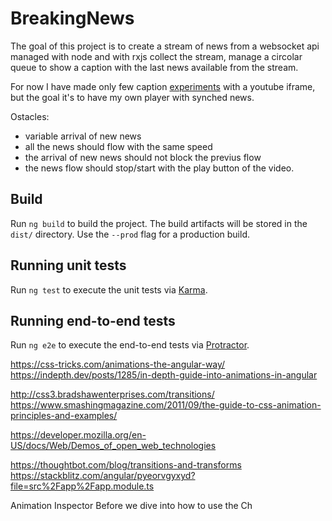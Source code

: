 # BreakingNews

The goal of this project is to create a stream of news from a websocket api managed with node and with rxjs collect the stream, manage a circolar queue to show a caption with the last news available from the stream.

For now I have made only few caption [experiments](https://lichfolky.github.io/node/rxjs/videos/2021/02/20/breaking-news.html
) with a youtube iframe,
but the goal it's to have my own player with synched news.

Ostacles: 
+ variable arrival of new news
+ all the news should flow with the same speed
+ the arrival of new news should not block the previus flow
+ the news flow should stop/start with the play button of the video.

## Build

Run `ng build` to build the project. The build artifacts will be stored in the `dist/` directory. Use the `--prod` flag for a production build.

## Running unit tests

Run `ng test` to execute the unit tests via [Karma](https://karma-runner.github.io).

## Running end-to-end tests

Run `ng e2e` to execute the end-to-end tests via [Protractor](http://www.protractortest.org/).

https://css-tricks.com/animations-the-angular-way/
https://indepth.dev/posts/1285/in-depth-guide-into-animations-in-angular


http://css3.bradshawenterprises.com/transitions/
https://www.smashingmagazine.com/2011/09/the-guide-to-css-animation-principles-and-examples/

https://developer.mozilla.org/en-US/docs/Web/Demos_of_open_web_technologies

https://thoughtbot.com/blog/transitions-and-transforms
https://stackblitz.com/angular/pyeorvgyxyd?file=src%2Fapp%2Fapp.module.ts


Animation Inspector
Before we dive into how to use the Ch

